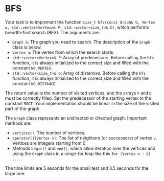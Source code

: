 <h1>BFS</h1>
<td class="lrtbCell" colspan="3" align="left"><p>Your task is to implement the function
<code>size_t bfs(const Graph&amp; G, Vertex u, std::vector&lt;Vertex&gt;&amp; P, std::vector&lt;size_t&gt;&amp; D)</code>,
which performs breadth-first search (BFS). The arguments are:</p>
<ul>
<li><code>Graph G</code>: The graph you need to search. The description of the
<code>Graph</code> class is below.</li>
<li><code>Vertex u</code>: The vertex from which the search starts.</li>
<li><code>std::vector&lt;Vertex&gt;&amp; P</code>: Array of predecessors. Before
calling the <code>bfs</code> function, it is always initialized to the correct size and filled with the constant <code>NO_VERTEX</code>.</li>
<li><code>std::vector&lt;size_t&gt;&amp; D</code>: Array of distances. Before calling
the <code>bfs</code> function, it is always initialized to the correct size and filled with the constant <code>NO_DISTANCE</code>.</li>
</ul>
<p>The return value is the number of visited vertices, and the arrays <code>P</code> and <code>D</code> must be correctly filled. Set the predecessor of the starting vertex to the constant <code>ROOT</code>. Your implementation should be linear in the size of the visited part of the graph.</p>
<p>The <code>Graph</code> class represents an undirected or directed graph. Important methods are:</p>
<ul>
<li><code>vertices()</code>: The number of vertices.</li>
<li><code>operator[](Vertex v)</code>: The list of neighbors (or successors)
of vertex <code>v</code>. Vertices are integers starting from 0.</li>
<li>Methods <code>begin()</code> and <code>end()</code>, which allow
iteration over the vertices and using the <code>Graph</code> class in a range-for loop like this <code>for (Vertex v : G) ...</code>.</li>
</ul>
<p>The time limits are 5 seconds for the small test and 3.5 seconds for the large one.</p>
</td>